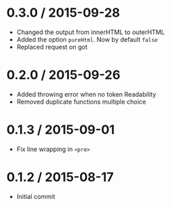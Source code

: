 
0.3.0 / 2015-09-28
==================

 * Changed the output from innerHTML to outerHTML
 * Added the option `pureHtml`. Now by default `false`
 * Replaced request on got

0.2.0 / 2015-09-26
==================

 * Added throwing error when no token Readability
 * Removed duplicate functions multiple choice

0.1.3 / 2015-09-01
==================

 * Fix line wrapping in `<pre>`

0.1.2 / 2015-08-17
==================

 * Initial commit
